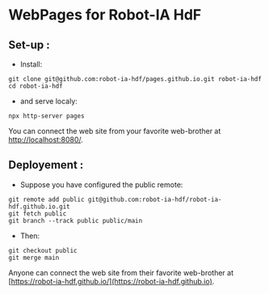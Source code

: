 # WebPages for Robot-IA HdF

## Set-up : 

- Install: 

```
git clone git@github.com:robot-ia-hdf/pages.github.io.git robot-ia-hdf
cd robot-ia-hdf
```

- and serve localy: 

```
npx http-server pages
```

You can connect the web site from your favorite web-brother at [http://localhost:8080/](http://localhost:8080/).

## Deployement : 

- Suppose you have configured the public remote: 

```
git remote add public git@github.com:robot-ia-hdf/robot-ia-hdf.github.io.git
git fetch public
git branch --track public public/main
```

- Then: 

```
git checkout public
git merge main
```

Anyone can connect the web site from their favorite web-brother at [https://robot-ia-hdf.github.io/](https://robot-ia-hdf.github.io).

